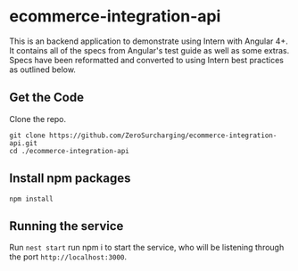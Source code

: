 # ecommerce-integration-api
This is an backend application to demonstrate using Intern with Angular 4+. It contains all of the specs from Angular's test guide as well as some extras. Specs have been reformatted and converted to using Intern best practices as outlined below.


## Get the Code
Clone the repo.
```
git clone https://github.com/ZeroSurcharging/ecommerce-integration-api.git
cd ./ecommerce-integration-api
```

## Install npm packages

```
npm install
```

## Running the service

Run `nest start` run npm i to start the service, who will be listening through the port `http://localhost:3000`.
